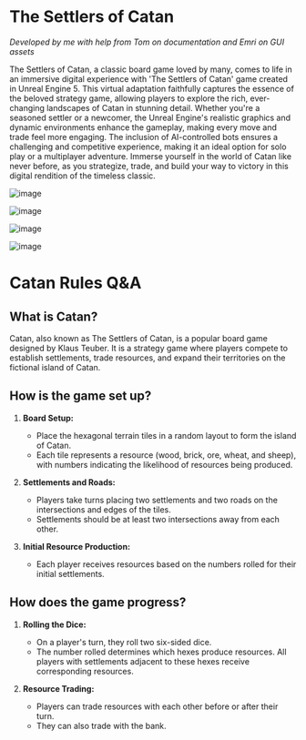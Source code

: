 # The Settlers of Catan 
*Developed by me with help from Tom on documentation and Emri on GUI assets*

The Settlers of Catan, a classic board game loved by many, comes to life in an immersive digital experience with 'The Settlers of Catan' game created in Unreal Engine 5. This virtual adaptation faithfully captures the essence of the beloved strategy game, allowing players to explore the rich, ever-changing landscapes of Catan in stunning detail. Whether you're a seasoned settler or a newcomer, the Unreal Engine's realistic graphics and dynamic environments enhance the gameplay, making every move and trade feel more engaging. The inclusion of AI-controlled bots ensures a challenging and competitive experience, making it an ideal option for solo play or a multiplayer adventure. Immerse yourself in the world of Catan like never before, as you strategize, trade, and build your way to victory in this digital rendition of the timeless classic.


![image](https://github.com/Aruuni/CATAN/assets/20707335/79c9493b-5453-41d5-8155-0c8a400cbe21)

![image](https://user-images.githubusercontent.com/20707335/232779411-15c88bda-44be-45da-a9c2-29c078ca7220.png)

![image](https://github.com/Aruuni/CATAN/assets/20707335/5e26a29a-b475-4075-8ca2-65f61016f92f)

![image](https://github.com/Aruuni/CATAN/assets/20707335/8d645dfb-aa09-4fdd-9e2b-0219522a8e2a)


# Catan Rules Q&A

## What is Catan?

Catan, also known as The Settlers of Catan, is a popular board game designed by Klaus Teuber. It is a strategy game where players compete to establish settlements, trade resources, and expand their territories on the fictional island of Catan.

## How is the game set up?

1. **Board Setup:**
   - Place the hexagonal terrain tiles in a random layout to form the island of Catan.
   - Each tile represents a resource (wood, brick, ore, wheat, and sheep), with numbers indicating the likelihood of resources being produced.

2. **Settlements and Roads:**
   - Players take turns placing two settlements and two roads on the intersections and edges of the tiles.
   - Settlements should be at least two intersections away from each other.

3. **Initial Resource Production:**
   - Each player receives resources based on the numbers rolled for their initial settlements.

## How does the game progress?

1. **Rolling the Dice:**
   - On a player's turn, they roll two six-sided dice.
   - The number rolled determines which hexes produce resources. All players with settlements adjacent to these hexes receive corresponding resources.

2. **Resource Trading:**
   - Players can trade resources with each other before or after their turn.
   - They can also trade with the bank.
